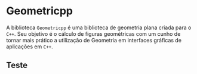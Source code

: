 # Geometricpp

A biblioteca ``Geometricpp`` é uma biblioteca de geometria plana criada para o ``C++``. Seu objetivo é o cálculo de figuras geométricas com um cunho de tornar mais prático a utilização de Geometria em interfaces gráficas de aplicações em ``C++``.

## Teste